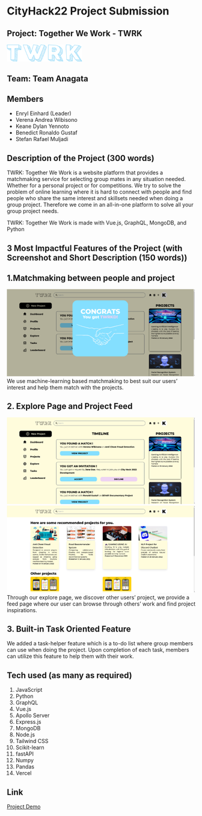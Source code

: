 # CityHack22 Project Submission
## Project: Together We Work - TWRK
<img src="./assets/Asset2.png" width="200" alt="project_logo"/>

## Team: Team Anagata
## Members
- Enryl Einhard (Leader)
- Verena Andrea Wibisono
- Keane Dylan Yennoto
- Benedict Ronaldo Gustaf
- Stefan Rafael Muljadi

## Description of the Project (300 words)
TWRK: Together We Work is a website platform that provides a matchmaking service for selecting group mates in any situation needed. Whether for a personal project or for competitions.  We try to solve the problem of online learning where it is hard to connect with people and find people who share the same interest and skillsets needed when doing a group project. Therefore we come in an all-in-one platform to solve all your group project needs. 

TWRK: Together We Work is made with Vue.js, GraphQL, MongoDB, and Python


## 3 Most Impactful Features of the Project (with Screenshot and Short Description (150 words))
## 1.Matchmaking between people and project

<img src="./assets/screenshot.png" width="500" alt="project_logo"/></br>
We use machine-learning based matchmaking to best suit our users’ interest and help them match with the projects. 

## 2. Explore Page and Project Feed

<img src="./assets/screenshot-2.png" width="500" alt="project_logo"/></br>
<img src="./assets/screenshot-3.png" width="500" alt="project_logo"/></br>
Through our explore page, we  discover other users’ project, we provide a feed page where our user can browse through others’ work and find project inspirations.

## 3. Built-in Task Oriented Feature


We added a task-helper feature which is a to-do list where group members can use when doing the project. Upon completion of each task, members can utilize this feature to help them with their work.

## Tech used (as many as required)
1. JavaScript
2. Python
3. GraphQL
4. Vue.js
5. Apollo Server
6. Express.js
7. MongoDB
8. Node.js
9. Tailwind CSS
10. Scikit-learn
11. fastAPI
12. Numpy
13. Pandas
14. Vercel

## Link
[Project Demo](https://youtu.be/psuA-HQeNwc)
